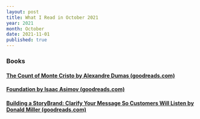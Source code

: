 ```yaml
---
layout: post
title: What I Read in October 2021
year: 2021
month: October
date: 2021-11-01
published: true
---
```


### Books

#### [The Count of Monte Cristo by Alexandre Dumas (goodreads.com)](https://www.goodreads.com/book/show/7126)

#### [Foundation by Isaac Asimov (goodreads.com)](https://www.goodreads.com/book/show/29579)

#### [Building a StoryBrand: Clarify Your Message So Customers Will Listen by Donald Miller (goodreads.com)](https://www.goodreads.com/book/show/34460583)